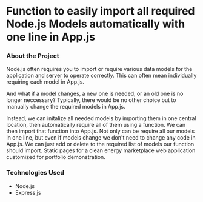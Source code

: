 # Function to easily import all required Node.js Models automatically with one line in App.js

### About the Project

Node.js often requires you to import or require various data models for the application and server to operate correctly. This can often mean individually requiring each model in App.js.

And what if a model changes, a new one is needed, or an old one is no longer neccessary? Typically, there would be no other choice but to manually change the required models in App.js.

Instead, we can initalize all needed models by importing them in one central location, then automatically require all of them using a function. We can then import that function into App.js.
Not only can be require all our models in one line, but even if models change we don't need to change any code in App.js. We can just add or delete to the required list of models our function should import.
Static pages for a clean energy marketplace web application customized for portfolio demonstration. 

### Technologies Used
- Node.js
- Express.js
